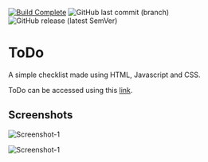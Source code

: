 [![Build Complete](https://img.shields.io/badge/build-passing-brightgreen)](https://todo.admbot.repl.co/)
![GitHub last commit (branch)](https://img.shields.io/github/last-commit/adm410/ToDo/main)
![GitHub release (latest SemVer)](https://img.shields.io/github/v/release/adm410/ToDo)

# ToDo

A simple checklist made using HTML, Javascript and CSS.

ToDo can be accessed using this [link](https://todo.admbot.repl.co).

## Screenshots

![Screenshot-1](https://i.ibb.co/8xTNW5K/To-Do-SS-1.png)

![Screenshot-1](https://i.ibb.co/kDLgWQ0/To-Do-SS-2.png)
